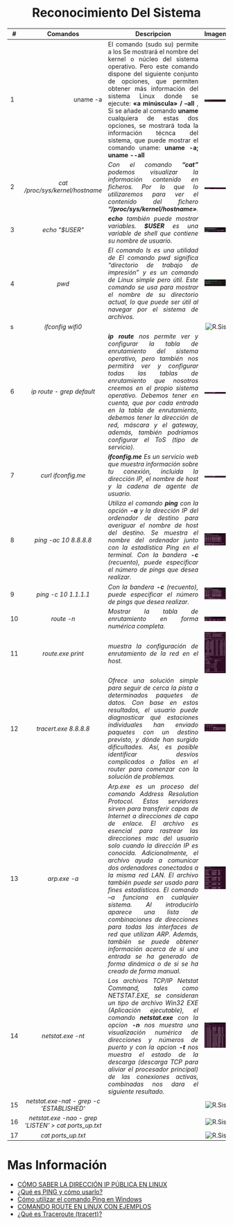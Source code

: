 # <text style = "display:block; text-align: center">**Reconocimiento Del Sistema**</text>

| # | <text style = "display:block; text-align: center">Comandos</text> | <text style = "display:block; text-align: center"> Descripcion</text>| <text style = "display:block; text-align: center">Imagen</text>
|-- |--:|--:|--:| 
| 1 |uname -a| <text style = "display:block; text-align: justify">El comando (sudo su) permite a los Se mostrará el nombre del kernel o núcleo del sistema operativo. Pero este comando dispone del siguiente conjunto de opciones, que permiten obtener más información del sistema Linux donde se ejecute: <b>«a minúscula» / –all </b>, Si se añade al comando <b>uname</b> cualquiera de estas dos opciones, se mostrará toda la información técnca del sistema, que puede mostrar el comando uname: <b>uname -a;  uname --all</b></text>| ![R.Sis](img_Sis/img01.png) | 
| 2 | <cite style="display:block; text-align: center"> cat /proc/sys/kernel/hostname | <cite style="display:block; text-align: justify">Con el comando <b>“cat”</b> podemos visualizar la información contenido en ficheros. Por lo que lo utilizaremos para ver el contenido del fichero <b>“/proc/sys/kernel/hostname»</b>.</cite>| ![R.Sis](img_Sis/img02.png)|
| 3 | <cite style="display:block; text-align: center"> echo "$USER" | <cite style="display:block; text-align: justify"><b>echo</b> también puede mostrar variables. <b>$USER</b> es una variable de shell que contiene su nombre de usuario.</cite>| ![R.Sis](img_Sis/img03.png)|
| 4 | <cite style="display:block; text-align: center"> pwd | <cite style="display:block; text-align: justify">El comando ls es una utilidad de El comando pwd significa “directorio de trabajo de impresión” y es un comando de Linux simple pero útil. Este comando se usa para mostrar el nombre de su directorio actual, lo que puede ser útil al navegar por el sistema de archivos.</cite>| ![R.Sis](img_Sis/img04.png)|
| s | <cite style="display:block; text-align: center"> ifconfig wifi0 | <cite style="display:block; text-align: justify"></cite>| ![R.Sis](img_linux/img05.png)|
| 6 | <cite style="display:block; text-align: center"> ip route - grep default | <cite style="display:block; text-align: justify"> <b>ip route</b> nos permite ver y configurar la tabla de enrutamiento del sistema operativo, pero también nos permitirá ver y configurar todas las tablas de enrutamiento que nosotros creemos en el propio sistema operativo. Debemos tener en cuenta, que por cada entrada en la tabla de enrutamiento, debemos tener la dirección de red, máscara y el gateway, además, también podríamos configurar el ToS (tipo de servicio).</cite>| ![R.Sis](img_Sis/img06.png)|
| 7 | <cite style="display:block; text-align: center"> curl ifconfig.me | <cite style="display:block; text-align: justify"><b>ifconfig.me</b> Es un servicio web que muestra información sobre tu conexión, incluida la dirección IP, el nombre de host y la cadena de agente de usuario.</cite>| ![R.Sis](img_Sis/img06.png)|
| 8 | <cite style="display:block; text-align: center"> ping -ac 10 8.8.8.8 | <cite style="display:block; text-align: justify"> Utiliza el comando <b>ping</b> con la opción <b>-a</b> y la dirección IP del ordenador de destino para averiguar el nombre de host del destino. Se muestra el nombre del ordenador junto con la estadística Ping en el terminal. Con la bandera <b>-c</b> (recuento), puede especificar el número de pings que desea realizar.</cite>| ![R.Sis](img_Sis/img08.png)|
| 9 | <cite style="display:block; text-align: center"> ping -c 10 1.1.1.1 | <cite style="display:block; text-align: justify"> Con la bandera <b>-c</b> (recuento), puede especificar el número de pings que desea realizar.</cite>| ![R.Sis](img_Sis/img09.png)|
| 10 | <cite style="display:block; text-align: center"> route -n | <cite style="display:block; text-align: justify"> Mostrar la tabla de enrutamiento en forma numérica completa.</cite>| ![R.Sis](img_Sis/img10.png)|
| 11 | <cite style="display:block; text-align: center"> route.exe print | <cite style="display:block; text-align: justify">muestra la configuración de enrutamiento de la red en el host.</cite>| ![R.Sis](img_Sis/img11.png)|
| 12 | <cite style="display:block; text-align: center"> tracert.exe 8.8.8.8 | <cite style="display:block; text-align: justify">Ofrece una solución simple para seguir de cerca la pista a determinados paquetes de datos. Con base en estos resultados, el usuario puede diagnosticar qué estaciones individuales han enviado paquetes con un destino previsto, y dónde han surgido dificultades. Así, es posible identificar desvíos complicados o fallos en el router para comenzar con la solución de problemas.</cite>| ![R.Sis](img_Sis/img12.png)|
| 13 | <cite style="display:block; text-align: center"> arp.exe -a | <cite style="display:block; text-align: justify">Arp.exe es un proceso del comando Address Resolution Protocol. Estos servidores sirven para transferir capas de Internet a direcciones de capa de enlace. El archivo es esencial para rastrear las direcciones mac del usuario solo cuando la dirección IP es conocida. Adicionalmente, el archivo ayuda a comunicar dos ordenadores conectados a la misma red LAN. El archivo también puede ser usado para fines estadísticos. El comando –a funciona en cualquier sistema. Al introducirlo aparece una lista de combinaciones de direcciones para todas las interfaces de red que utilizan ARP. Además, también se puede obtener información acerca de si una entrada se ha generado de forma dinámica o de si se ha creado de forma manual. </cite>| ![R.Sis](img_Sis/img13.png)|
| 14 | <cite style="display:block; text-align: center"> netstat.exe -nt | <cite style="display:block; text-align: justify">Los archivos TCP/IP Netstat Command, tales como NETSTAT.EXE, se consideran un tipo de archivo Win32 EXE (Aplicación ejecutable), el comando <b>netstat.exe</b> con la opcion <b>-n</b> nos muestra una visualización numérica de direcciones y números de puerto y con la opcion <b>-t</b> nos muestra el estado de la descarga (descarga TCP para aliviar el procesador principal) de las conexiones activas, combinadas nos dara el siguiente resultado.</cite>| ![R.Sis](img_Sis/img14.png)|
| 15 | <cite style="display:block; text-align: center"> netstat.exe-nat - grep -c 'ESTABLISHED' | <cite style="display:block; text-align: justify"></cite>| ![R.Sis](img_Sis/img15.png)|
| 16 | <cite style="display:block; text-align: center"> netstat.exe -nao - grep 'LISTEN' > cat ports_up.txt | <cite style="display:block; text-align: justify"></cite>| ![R.Sis](img_Sis/img16.png)|
| 17 | <cite style="display:block; text-align: center"> cat ports_up.txt | <cite style="display:block; text-align: justify"></cite>| ![R.Sis](img_Sis/img17.png)|ç




# Mas Información
* [CÓMO SABER LA DIRECCIÓN IP PÚBLICA EN LINUX][1_0]
* [¿Qué es PING y cómo usarlo?][1_1]
* [Cómo utilizar el comando Ping en Windows][1_2]
* [COMANDO ROUTE EN LINUX CON EJEMPLOS][1_3]
* [¿Qué es Traceroute (tracert)?][1_4]

[1_0]:https://esgeeks.com/direccion-ip-publica-en-linux/#:~:text=curl%20-s%20http%3A%2Fifconfig,dirección%20IP%20pública%20mediante%20curl.&text=ifconfig.me%20es%20un%20servicio,cadena%20de%20agente%20de%20usuario.

[1_1]:https://geekflare.com/es/what-is-ping-and-command-examples/

[1_2]:https://www.ionos.es/digitalguide/servidores/herramientas/comando-ping/

[1_3]:https://es.acervolima.com/comando-route-en-linux-con-ejemplos/#:~:text=El%20comando%20route%20en%20Linux,de%20enrutamiento%20de%20IP%20%2F%20kernel.

[1_4]:https://www.ionos.es/digitalguide/servidores/herramientas/usa-traceroute-y-sigue-la-pista-de-tus-paquetes-de-datos/